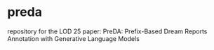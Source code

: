# preda
repository for the LOD 25 paper: PreDA: Prefix-Based Dream Reports Annotation with Generative Language Models
